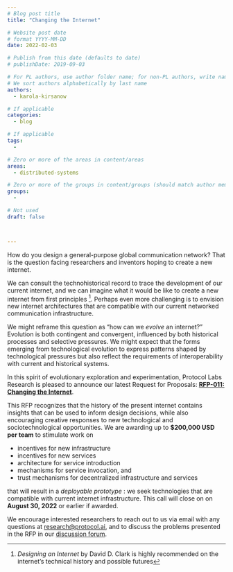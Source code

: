 ```yaml
---
# Blog post title
title: "Changing the Internet"

# Website post date
# format YYYY-MM-DD
date: 2022-02-03

# Publish from this date (defaults to date)
# publishDate: 2019-09-03

# For PL authors, use author folder name; for non-PL authors, write name as in paper within ""
# We sort authors alphabetically by last name
authors:
  - karola-kirsanow

# If applicable
categories:
  - blog

# If applicable
tags:
  -

# Zero or more of the areas in content/areas
areas:
  - distributed-systems

# Zero or more of the groups in content/groups (should match author membership)
groups:
  -

# Not used
draft: false



---
```


How do you design a general-purpose global communication network? That is the question facing researchers and inventors hoping to create a new internet.

We can consult the technohistorical record to trace the development of our current internet, and we can imagine what it would be like to create a new internet from first principles [^1]. Perhaps even more challenging is to envision new internet architectures that are compatible with our current networked communication infrastructure. 

We might reframe this question as “how can we *evolve* an internet?” Evolution is both contingent and convergent, influenced by both historical processes and selective pressures. We might expect that the forms emerging from technological evolution to express patterns shaped by technological pressures but also reflect the requirements of interoperability with current and historical systems.

In this spirit of evolutionary exploration and experimentation, Protocol Labs Research is pleased to announce our latest Request for Proposals:  [**RFP-011: Changing the Internet**](https://github.com/protocol/research-grants/blob/rpf-011/RFPs/rfp-011-changing-the-internet.md).

This RFP recognizes that the history of the present internet contains insights that can be used to inform design decisions, while also encouraging creative responses to new technological and sociotechnological opportunities. We are awarding up to **$200,000 USD per team** to stimulate work on 

- incentives for new infrastructure
- incentives for new services
- architecture for service introduction
- mechanisms for service invocation, and
- trust mechanisms for decentralized infrastructure and services

 that will result in a *deployable prototype* : we seek technologies that are compatible with current internet infrastructure. This call will close on on **August 30, 2022** or earlier if awarded. 

We encourage interested researchers to reach out to us via email with any questions at research@protocol.ai, and to discuss the problems presented in the RFP in our [discussion forum](https://github.com/protocol/research/discussions). 

[^1]: *Designing an Internet* by David D. Clark is highly recommended on  the internet’s technical history and possible futures
